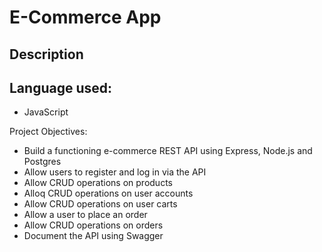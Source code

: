 # E-Commerce App


## Description


## Language used:
* JavaScript

Project Objectives:
* Build a functioning e-commerce REST API using Express, Node.js and Postgres
* Allow users to register and log in via the API
* Allow CRUD operations on products
* Alloq CRUD operations on user accounts
* Allow CRUD operations on user carts
* Allow a user to place an order
* Allow CRUD operations on orders
* Document the API using Swagger


